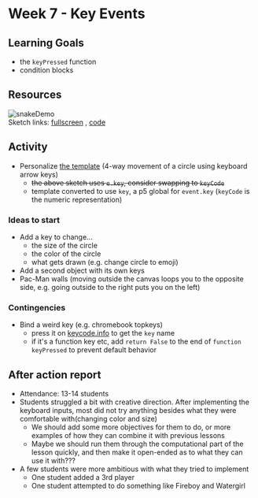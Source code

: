 # Week 7 - Key Events
## Learning Goals
- the `keyPressed` function
- condition blocks

## Resources
![snakeDemo](https://github.com/CS-foreach/creative-coding-p5js/assets/40075433/bd4570a0-4738-4c29-a3d8-6ee1a4d6ed8f)  
Sketch links: [fullscreen](https://editor.p5js.org/phentos/full/NNOOBqypR) , [code](https://editor.p5js.org/phentos/sketches/NNOOBqypR)

## Activity
- Personalize [the template](https://editor.p5js.org/phentos/sketches/FrvyS3wAZ) (4-way movement of a circle using keyboard arrow keys)
  - ~~the above sketch uses `e.key`, consider swapping to `keyCode`~~
  - template converted to use `key`, a p5 global for `event.key` (`keyCode` is the numeric representation)
 
### Ideas to start
  - Add a key to change...
    - the size of the circle
    - the color of the circle
    - what gets drawn (e.g. change circle to emoji)
  - Add a second object with its own keys
  - Pac-Man walls (moving outside the canvas loops you to the opposite side, e.g. going outside to the right puts you on the left)
 
### Contingencies
  - Bind a weird key (e.g. chromebook topkeys)
    - press it on [keycode.info](keycode.info) to get the `key` name
    - if it's a function key etc, add `return False` to the end of `function keyPressed` to prevent default behavior

## After action report
- Attendance: 13-14 students
- Students struggled a bit with creative direction. After implementing the keyboard inputs, most did not try anything besides what they were comfortable with(changing color and size)
  - We should add some more objectives for them to do, or more examples of how they can combine it with previous lessons
  - Maybe we should run them through the computational part of the lesson quickly, and then make it open-ended as to what they can use it with???
- A few students were more ambitious with what they tried to implement
  - One student added a 3rd player
  - One student attempted to do something like Fireboy and Watergirl
